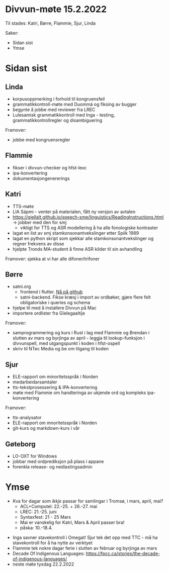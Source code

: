 # Divvun-møte 15.2.2022

Til stades: Katri, Børre, Flammie, Sjur, Linda

Saker:
* Sidan sist
* Ymse

# Sidan sist

## Linda
* korpusoppmerking i forhold til kongruensfeil
* grammatikkontroll-møte med Duommá og fiksing av bugger
* begynte å jobbe med reviewer fra LREC
* Lulesamisk grammatikkontroll med Inga - testing, grammatikkontrollregler og disambiguering

Framover:
- jobbe med kongruensregler

## Flammie
* fikser i divvun-checker og hfst-lexc
* ipa-konvertering
* dokumentasjongenererings

## Katri
* TTS-møte
* LIA Sápmi - venter på materialen, fått ny versjon av avtalen
* <https://giellalt.github.io/speech-sme/linguistics/ReadingInstructions.html> -> jobber med den for smj 
    * viktigt for TTS og ASR modellering å ha alle fonologiske kontraster 
* lagat en list av smj stamkonsonantvekslinger etter Spiik 1989
* lagat en python skript som sjekkar alle stamkonsonantvekslinger og regner frekvens av disse
* hjelpte Tronds MA-student å finne ASR kilder til sin avhandling

Framover: sjekka at vi har alle difoner/trifoner


## Børre
* satni.org
    * frontend i flutter. [Nå på github](https://github.com/divvun/satni_flutter)
    * satni-backend. Fikse kræsj i import av ordbøker, gjøre flere felt obligatoriske
      i queries og schema
* hjelpe til med å installere Divvun på Mac
* importere ordlister fra Gïelegaaltije

Framover:
- samprogrammering og kurs i Rust i lag med Flammie og Brendan i slutten av mars og
  byrjinga av april - leggja til lookup-funksjon i divvunspell, med utgangspunkt i
  koden i hfst-ospell
- skriv til NTec Media og be om tilgang til koden

## Sjur
- ELE-rapport om minoritetsspråk i Norden
- medarbeidarsamtaler
- tts-tekstprosessering & IPA-konvertering
- møte med Flammie om handteringa av ukjende ord og kompleks ipa-konvertering

Framover:
- tts-analysator
- ELE-rapport om mnoritetsspråk i Norden
- git-kurs og markdown-kurs i vår

## Gøteborg
- LO-OXT for Windows
- jobbar med ordprediksjon på plass i appane
- forenkla release- og nedlastingsadmin

# Ymse
- Kva for dagar som *ikkje* passar for samlingar i Tromsø, i mars, april, mai?
    - ACL+Computel: 22.-25. + 26.-27. mai
    - LREC: 21.-25. juni
    - Syntaxfest: 21 - 25 Mars
    - Mai er vanskelig for Katri, Mars & April passer bra!
    - påska: 10.-18.4.
* Inga savner stavekontroll i Omegat! Sjur tek det opp med TTC - må ha stavekontroll
  for å ha nytte av verktyet
* Flammie tek nokre dagar ferie i slutten av februar og byrjinga av mars
* Decade Of Indigenous Languages: 
  <https://fpcc.ca/stories/the-decade-of-indigenous-languages/>
* neste møte tysdag 22.2.2022
